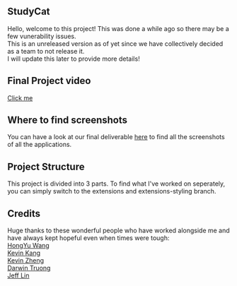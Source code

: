 ## StudyCat
Hello, welcome to this project! This was done a while ago so there may be a few vunerability issues. <br>
This is an unreleased version as of yet since we have collectively decided as a team to not release it. <br>
I will update this later to provide more details!

## Final Project video
[Click me](https://drive.google.com/file/d/102P3RCA3BnYz66Zs_Y6vcsDu5NY90Az1/view)

## Where to find screenshots
You can have a look at our final deliverable [here](https://github.com/ShreyKumar/StudyCat/tree/master/deliverable-03) 
to find all the screenshots of all the applications. 

## Project Structure
This project is divided into 3 parts. To find what I've worked on seperately, you can simply switch to the extensions and extensions-styling branch.

## Credits
Huge thanks to these wonderful people who have worked alongside me and have always kept hopeful even when times were tough: <br>
[HongYu Wang](https://github.com/hongyu-wang) <br>
[Kevin Kang](https://github.com/KevinMKang) <br>
[Kevin Zheng](https://github.com/MalusGreen) <br>
[Darwin Truong](https://github.com/darwintr) <br>
[Jeff Lin](https://github.com/ljyjeff)
